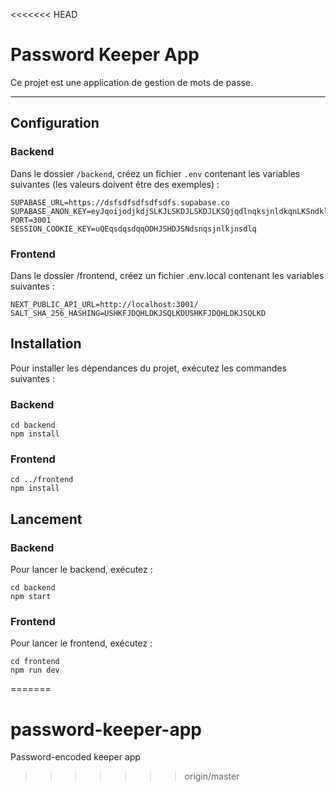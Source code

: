 <<<<<<< HEAD
# Password Keeper App

Ce projet est une application de gestion de mots de passe.

---

## Configuration

### Backend

Dans le dossier `/backend`, créez un fichier `.env` contenant les variables suivantes (les valeurs doivent être des exemples) :

```
SUPABASE_URL=https://dsfsdfsdfsdfsdfs.supabase.co
SUPABASE_ANON_KEY=eyJqoijodjkdjSLKJLSKDJLSKDJLKSQjqdlnqksjnldkqnLKSndkl
PORT=3001
SESSION_COOKIE_KEY=uQEqsdqsdqqODHJSHDJSNdsnqsjnlkjnsdlq
```

### Frontend
Dans le dossier /frontend, créez un fichier .env.local contenant les variables suivantes :

```
NEXT_PUBLIC_API_URL=http://localhost:3001/
SALT_SHA_256_HASHING=USHKFJDQHLDKJSQLKDUSHKFJDQHLDKJSQLKD
```

## Installation
Pour installer les dépendances du projet, exécutez les commandes suivantes :


### Backend
```
cd backend
npm install
```

### Frontend
```
cd ../frontend
npm install
```

## Lancement

### Backend
Pour lancer le backend, exécutez :

```
cd backend
npm start
```

### Frontend
Pour lancer le frontend, exécutez :

```
cd frontend
npm run dev
```
=======
# password-keeper-app
Password-encoded keeper app
>>>>>>> origin/master
